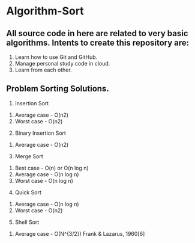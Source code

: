 # Algorithm-Sort

## All source code in here are related to very basic algorithms. Intents to create this repository are:
1. Learn how to use Git and GitHub.
2. Manage personal study code in cloud.
3. Learn from each other.

## Problem Sorting Solutions.
1. Insertion Sort
  1) Average case - O(n2)
  2) Worst case   - O(n2)
2. Binary Insertion Sort
  1) Average case - O(n2)
3. Merge Sort
  1) Best case    - O(n) or O(n log n)
  2) Average case - O(n log n)
  3) Worst case   - O(n log n)
4. Quick Sort
  1) Average case - O(n log n)
  2) Worst case   - O(n2)
5. Shell Sort
  1) Average case - O(N^{3/2}) Frank & Lazarus, 1960[6]
